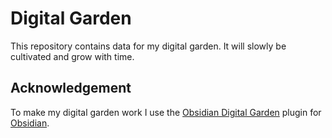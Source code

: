 # Digital Garden

This repository contains data for my digital garden. It will slowly be cultivated and grow with time.

## Acknowledgement

To make my digital garden work I use the [Obsidian Digital Garden](https://github.com/oleeskild/Obsidian-Digital-Garden) plugin for [Obsidian](https://obsidian.md/).
